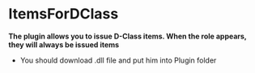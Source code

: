 # ItemsForDClass
**The plugin allows you to issue D-Class items. When the role appears, they will always be issued items**
- You should download .dll file and put him into Plugin folder
